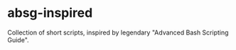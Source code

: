 # absg-inspired
Collection of short scripts, inspired by legendary "Advanced Bash Scripting Guide".
